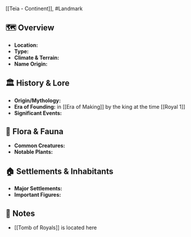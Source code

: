[[Teia - Continent]],  #Landmark
## 🗺️ Overview
- **Location:** 
- **Type:**
- **Climate & Terrain:** 
- **Name Origin:** 
## 🏛️ History & Lore
- **Origin/Mythology:** 
- **Era of Founding:** in [[Era of Making]] by the king at the time [[Royal 1]]
- **Significant Events:** 
## 🌿 Flora & Fauna
- **Common Creatures:** 
- **Notable Plants:** 
## 🏠 Settlements & Inhabitants
- **Major Settlements:** 
- **Important Figures:** 
## 📜 Notes
- [[Tomb of Royals]] is located here
